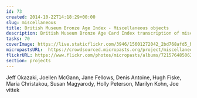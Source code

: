 ```yaml
---
id: 73
created: 2014-10-22T14:18:29+00:00
slug: miscellaneous
title: British Museum Bronze Age Index - Miscellaneous objects
description: British Museum Bronze Age Card Index transcription of miscellaneous objects
tasks: 70
coverImage: https://live.staticflickr.com/3946/15601272042_2bd768afd5_b.jpg
micropastsURL:  https://crowdsourced.micropasts.org/project/miscellaneous
flickrURL: https://www.flickr.com/photos/micropasts/albums/72157648506265018
section: projects
---
```

Jeff Okazaki, Joellen McGann, Jane Fellows, Denis Antoine, Hugh Fiske, Maria Christakou, Susan Magyarody, Holly Peterson, Marilyn Kohn, Joe vittek
